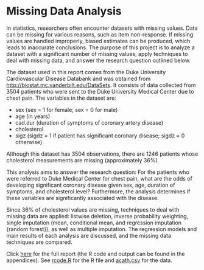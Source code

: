 # Missing Data Analysis

In statistics, researchers often encounter datasets with missing values. Data can be missing for various reasons, such as item non-response. If missing values are handled improperly, biased estimates can be produced, which leads to inaccurate conclusions. The purpose of this project is to analyze a dataset with a significant number of missing values, apply techniques to deal with missing data, and answer the research question outlined below.

The dataset used in this report comes from the Duke University Cardiovascular Disease Databank and was obtained from http://biostat.mc.vanderbilt.edu/DataSets. It consists of data collected from 3504 patients who were sent to the Duke University Medical Center due to chest pain. The variables in the dataset are:

- sex (sex = 1 for female; sex = 0 for male)
- age (in years)
- cad.dur (duration of symptoms of coronary artery disease)
- cholesterol
- sigz (sigdz = 1 if patient has significant coronary disease; sigdz = 0 otherwise)

Although this dataset has 3504 observations, there are 1246 patients whose cholesterol measurements are missing (approximately 36%). 

This analysis aims to answer the research question: For the patients who were referred to Duke Medical Center for chest pain, what are the odds of developing significant coronary disease given sex, age, duration of symptoms, and cholesterol level? Furthermore, the analysis determines if these variables are significantly associated with the disease.

Since 36% of cholesterol values are missing, techniques to deal with missing data are applied: listwise deletion, inverse probability weighting, single imputation (mean, conditional mean, and regression imputation {random forest}), as well as multiple imputation. The regression models and main results of each analysis are discussed, and the missing data techniques are compared.

Click [here](https://github.com/ChristianaKoebel/Missing-Data-Analysis/blob/master/stat_analysis_missing_data.pdf) for the full report (the R code and output can be found in the appendices). See [rcode.R](https://github.com/ChristianaKoebel/Missing-Data-Analysis/blob/master/rcode.R) for the R file and [acath.csv](https://github.com/ChristianaKoebel/Missing-Data-Analysis/blob/master/acath.csv) for the data.
